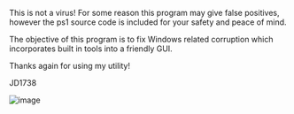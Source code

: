 This is not a virus! For some reason this program may give false positives, however the ps1 source code is included for your safety and peace of mind. 

The objective of this program is to fix Windows related corruption which incorporates built in tools into a friendly GUI.  

Thanks again for using my utility!

JD1738

![image](https://github.com/user-attachments/assets/b0b170fb-2976-486b-b240-7ec379712afc)
